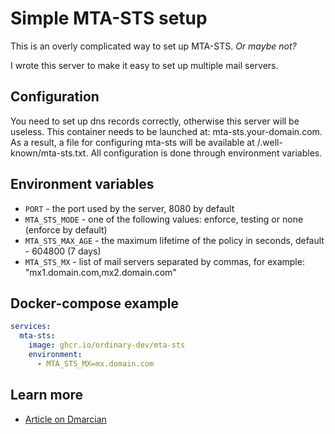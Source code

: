 # Simple MTA-STS setup

This is an overly complicated way to set up MTA-STS. *Or maybe not?*

I wrote this server to make it easy to set up multiple mail servers.

## Configuration
You need to set up dns records correctly, otherwise this server will be useless.
This container needs to be launched at: mta-sts.your-domain.com.
As a result, a file for configuring mta-sts will be available at /.well-known/mta-sts.txt.
All configuration is done through environment variables.

## Environment variables
- `PORT` - the port used by the server, 8080 by default
- `MTA_STS_MODE` - one of the following values: enforce, testing or none (enforce by default)
- `MTA_STS_MAX_AGE` - the maximum lifetime of the policy in seconds, default - 604800 (7 days)
- `MTA_STS_MX` - list of mail servers separated by commas, for example: "mx1.domain.com,mx2.domain.com"

## Docker-compose example
```yml
services:
  mta-sts:
    image: ghcr.io/ordinary-dev/mta-sts
    environment:
      - MTA_STS_MX=mx.domain.com
```

## Learn more
- [Article on Dmarcian](https://dmarcian.com/mta-sts/)

